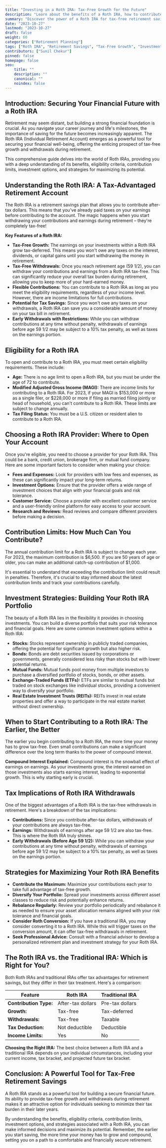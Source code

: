 ```yaml
---
title: "Investing in a Roth IRA: Tax-Free Growth for the Future"
description: "Learn about the benefits of a Roth IRA, how to contribute, investment options, and how to maximize its potential for tax-free retirement savings."
summary: "Discover the power of a Roth IRA for tax-free retirement savings. Explore contribution limits, investment choices, and strategies for maximizing your future financial security."
date: "2023-10-27"
lastmod: "2023-10-27"
draft: false
weight: 60
categories: ["Retirement Planning"]
tags: ["Roth IRA", "Retirement Savings", "Tax-Free Growth", "Investment", "Financial Planning"]
contributors: ["Sunil Chekur"]
pinned: false
homepage: false
seo:
    title: ""
    description: ""
    canonical: ""
    noindex: false
---
```


## Introduction: Securing Your Financial Future with a Roth IRA

Retirement may seem distant, but building a strong financial foundation is crucial. As you navigate your career journey and life's milestones, the importance of saving for the future becomes increasingly apparent. The Roth IRA (Individual Retirement Account) emerges as a powerful tool for securing your financial well-being, offering the enticing prospect of tax-free growth and withdrawals during retirement. 

This comprehensive guide delves into the world of Roth IRAs, providing you with a deep understanding of its benefits, eligibility criteria, contribution limits, investment options, and strategies for maximizing its potential. 

## Understanding the Roth IRA: A Tax-Advantaged Retirement Account

The Roth IRA is a retirement savings plan that allows you to contribute after-tax dollars. This means that you've already paid taxes on your earnings before contributing to the account. The magic happens when you start withdrawing your contributions and earnings during retirement – they're completely tax-free! 

**Key Features of a Roth IRA:**

* **Tax-Free Growth:** The earnings on your investments within a Roth IRA grow tax-deferred. This means you won't owe any taxes on the interest, dividends, or capital gains until you start withdrawing the money in retirement.
* **Tax-Free Withdrawals:** Once you reach retirement age (59 1/2), you can withdraw your contributions and earnings from a Roth IRA tax-free. This can significantly reduce your overall tax burden during retirement, allowing you to keep more of your hard-earned money.
* **Flexible Contributions:** You can contribute to a Roth IRA as long as you meet the eligibility requirements, regardless of your income level. However, there are income limitations for full contributions.
* **Potential for Tax Savings:** Since you won't owe any taxes on your withdrawals, a Roth IRA can save you a considerable amount of money on your tax bill in retirement.
* **Early Withdrawals with Restrictions:** While you can withdraw contributions at any time without penalty, withdrawals of earnings before age 59 1/2 may be subject to a 10% tax penalty, as well as taxes on the earnings portion.

## Eligibility for a Roth IRA

To open and contribute to a Roth IRA, you must meet certain eligibility requirements. These include:

* **Age:** There is no age limit to open a Roth IRA, but you must be under the age of 72 to contribute.
* **Modified Adjusted Gross Income (MAGI):**  There are income limits for contributing to a Roth IRA. For 2023, if your MAGI is $153,000 or more as a single filer, or $228,000 or more if filing as married filing jointly or head of household, you can't contribute to a Roth IRA. These limits are subject to change annually.
* **Tax Filing Status:**  You must be a U.S. citizen or resident alien to contribute to a Roth IRA.

## Choosing a Roth IRA Provider:  Where to Open Your Account

Once you're eligible, you need to choose a provider for your Roth IRA. This could be a bank, credit union, brokerage firm, or mutual fund company. Here are some important factors to consider when making your choice:

* **Fees and Expenses:** Look for providers with low fees and expenses, as these can significantly impact your long-term returns.
* **Investment Options:**  Ensure that the provider offers a wide range of investment choices that align with your financial goals and risk tolerance.
* **Customer Service:**  Choose a provider with excellent customer service and a user-friendly online platform for easy access to your account.
* **Research and Reviews:**  Read reviews and compare different providers before making a decision.

## Contribution Limits: How Much Can You Contribute?

The annual contribution limit for a Roth IRA is subject to change each year. For 2023, the maximum contribution is $6,500. If you are 50 years of age or older, you can make an additional catch-up contribution of $1,000.

It's essential to understand that exceeding the contribution limit could result in penalties. Therefore, it's crucial to stay informed about the latest contribution limits and track your contributions carefully.

## Investment Strategies: Building Your Roth IRA Portfolio

The beauty of a Roth IRA lies in the flexibility it provides in choosing investments. You can build a diverse portfolio that suits your risk tolerance and financial goals. Here are some common investment options within a Roth IRA:

* **Stocks:** Stocks represent ownership in publicly traded companies, offering the potential for significant growth but also higher risk.
* **Bonds:**  Bonds are debt securities issued by corporations or governments, generally considered less risky than stocks but with lower potential returns.
* **Mutual Funds:**  Mutual funds pool money from multiple investors to purchase a diversified portfolio of stocks, bonds, or other assets.
* **Exchange-Traded Funds (ETFs):** ETFs are similar to mutual funds but traded on stock exchanges like individual stocks, providing a convenient way to diversify your portfolio.
* **Real Estate Investment Trusts (REITs):** REITs invest in real estate properties and offer a way to participate in the real estate market without direct ownership.

## When to Start Contributing to a Roth IRA:  The Earlier, the Better

The earlier you begin contributing to a Roth IRA, the more time your money has to grow tax-free. Even small contributions can make a significant difference over the long term thanks to the power of compound interest.

**Compound Interest Explained:**  Compound interest is the snowball effect of earnings on earnings. As your investments grow, the interest earned on those investments also starts earning interest, leading to exponential growth. This is why starting early is crucial.

## Tax Implications of Roth IRA Withdrawals

One of the biggest advantages of a Roth IRA is the tax-free withdrawals in retirement. Here's a breakdown of the tax implications:

* **Contributions:**  Since you contribute after-tax dollars, withdrawals of your contributions are always tax-free.
* **Earnings:**  Withdrawals of earnings after age 59 1/2 are also tax-free. This is where the Roth IRA truly shines.
* **Early Withdrawals (Before Age 59 1/2):** While you can withdraw your contributions at any time without penalty, withdrawals of earnings before age 59 1/2 may be subject to a 10% tax penalty, as well as taxes on the earnings portion.

## Strategies for Maximizing Your Roth IRA Benefits

* **Contribute the Maximum:**  Maximize your contributions each year to take full advantage of tax-free growth.
* **Diversify Your Portfolio:**  Spread your investments across different asset classes to reduce risk and potentially enhance returns.
* **Rebalance Regularly:**  Review your portfolio periodically and rebalance it as needed to ensure your asset allocation remains aligned with your risk tolerance and financial goals.
* **Consider Roth Conversion:** If you have a traditional IRA, you may consider converting it to a Roth IRA. While this will trigger taxes on the conversion amount, it can offer tax-free withdrawals in retirement.
* **Seek Professional Advice:**  Consult with a financial advisor to develop a personalized retirement plan and investment strategy for your Roth IRA.

## The Roth IRA vs. the Traditional IRA: Which is Right for You?

Both Roth IRAs and traditional IRAs offer tax advantages for retirement savings, but they differ in their tax treatment. Here's a comparison:

| Feature | Roth IRA | Traditional IRA |
|---|---|---|
| **Contribution Type:** | After-tax dollars | Pre-tax dollars |
| **Growth:** | Tax-free | Tax-deferred |
| **Withdrawals:** | Tax-free | Taxable |
| **Tax Deduction:** | Not deductible | Deductible |
| **Income Limits:** | Yes | No |

**Choosing the Right IRA:**  The best choice between a Roth IRA and a traditional IRA depends on your individual circumstances, including your current income, tax bracket, and projected future tax bracket.

## Conclusion: A Powerful Tool for Tax-Free Retirement Savings

A Roth IRA stands as a powerful tool for building a secure financial future. Its ability to provide tax-free growth and withdrawals during retirement makes it an attractive option for individuals seeking to minimize their tax burden in their later years.

By understanding the benefits, eligibility criteria, contribution limits, investment options, and strategies associated with a Roth IRA, you can make informed decisions and maximize its potential. Remember, the earlier you start saving, the more time your money has to grow and compound, setting you on a path to a comfortable and financially secure retirement. 
